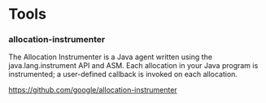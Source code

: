 # Tools

### allocation-instrumenter

The Allocation Instrumenter is a Java agent written using the java.lang.instrument API and ASM. Each allocation in your Java program is instrumented; a user-defined callback is invoked on each allocation.

https://github.com/google/allocation-instrumenter
